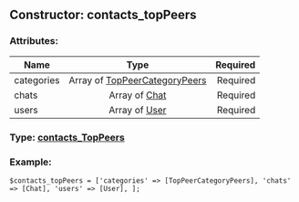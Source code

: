 ## Constructor: contacts\_topPeers  

### Attributes:

| Name     |    Type       | Required |
|----------|:-------------:|---------:|
|categories|Array of [TopPeerCategoryPeers](../types/TopPeerCategoryPeers.md) | Required|
|chats|Array of [Chat](../types/Chat.md) | Required|
|users|Array of [User](../types/User.md) | Required|


### Type: [contacts\_TopPeers](../types/contacts\_TopPeers.md)

### Example:


```
$contacts_topPeers = ['categories' => [TopPeerCategoryPeers], 'chats' => [Chat], 'users' => [User], ];
```